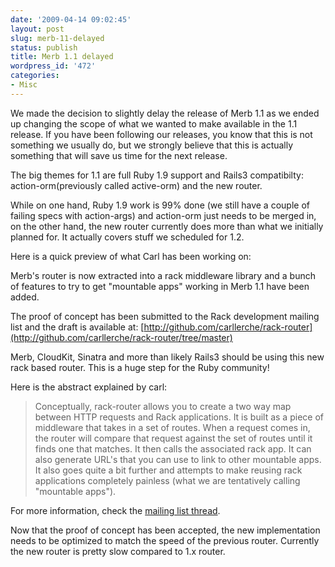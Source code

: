 ```yaml
---
date: '2009-04-14 09:02:45'
layout: post
slug: merb-11-delayed
status: publish
title: Merb 1.1 delayed
wordpress_id: '472'
categories:
- Misc
---
```


We made the decision to slightly delay the release of Merb 1.1 as we ended up changing the scope of what we wanted to make available in the 1.1 release. If you have been following our releases, you know that this is not something we usually do, but we strongly believe that this is actually something that will save us time for the next release.

The big themes for 1.1 are full Ruby 1.9 support and Rails3 compatibilty: action-orm(previously called active-orm) and the new router.

While on one hand, Ruby 1.9 work is 99% done (we still have a couple of failing specs with action-args) and action-orm just needs to be merged in, on the other hand, the new router currently does more than what we initially planned for. It actually covers stuff we scheduled for 1.2.

Here is a quick preview of what Carl has been working on:

Merb's router is now extracted into a rack middleware library and a bunch of features to try to get "mountable apps" working in Merb 1.1 have been added.

The proof of concept has been submitted to the Rack development mailing list and the draft is available at:
[http://github.com/carllerche/rack-router](http://github.com/carllerche/rack-router/tree/master)

Merb, CloudKit, Sinatra and more than likely Rails3 should be using this new rack based router. This is a huge step for the Ruby community!

Here is the abstract explained by carl:


> Conceptually, rack-router allows you to create a two way map between HTTP requests and Rack applications. It is built as a piece of middleware that takes in a set of routes.
When a request comes in, the router will compare that request against the set of routes until it finds one that matches. It then calls the associated rack app.
It can also generate URL's that you can use to link to other mountable apps.
It also goes quite a bit further and attempts to make reusing rack applications completely painless (what we are tentatively calling "mountable apps").


For more information, check the [mailing list thread](http://groups.google.com/group/rack-devel/browse_thread/thread/41334bce83cb173f).

Now that the proof of concept has been accepted, the new implementation needs to be optimized to match the speed of the previous router. Currently the new router is pretty slow compared to 1.x router.
